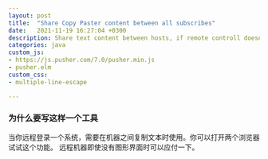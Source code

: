 ```yaml
---
layout: post
title:  "Share Copy Paster content between all subscribes"
date:   2021-11-19 16:27:04 +0300
description: Share text content between hosts, if remote controll doesn't have copy paster support.
categories: java
custom_js:
- https://js.pusher.com/7.0/pusher.min.js
- pusher.elm
custom_css:
- multiple-line-escape

---
```



<div id="myapp"><div id="elmapp"></div></div>
<script>
    console.log("hash: " + window.location.hash);
    var app_host = "https://resp.me";
    var app = Elm.Pusher.init({
      node: document.getElementById('elmapp'),
      flags: { 
        cpsyc_url: app_host,
        channel_name: window.location.hash 
       }
    });

    app.ports.subscribeToPusher.subscribe(function (channel_name) {
      window.location.hash = '#' + channel_name;
      console.log("about to subscribe to " + channel_name);
      var pusher = new Pusher('83301c9b5a9e5ad71ee6', {
        cluster: 'eu',
        authEndpoint: app_host + "/channel/auth",
        authTransport: "ajax"
      });

      var socketId = null;
      pusher.connection.bind("connected", () => {
        socketId = pusher.connection.socket_id;
        console.log("got socket_id " + socketId);
        app.ports.socketIdAcquired.send(socketId);

        var en = 'private-' + channel_name;
        var channel = pusher.subscribe(en);

        // channel.bind("pusher:subscribe", function(data) {
        //   console.log("subscribe success: " + JSON.stringify(data));
        // });

        channel.bind("pusher:subscription_succeeded", function(data) {
          console.log("subscribe success: " + JSON.stringify(data));
        });

        channel.bind("contentUpdated", function (data) {
          // Method to be dispatched on trigger.
          // receive contentUpdated: {"socket_id":"133991.35181545","content":"123"}
          console.log("receive contentUpdated: " + JSON.stringify(data));
          app.ports.remoteContentUpdated.send(data);
        });

      });
    });


    if (app.ports && app.ports.askForConfirmation) {
      app.ports.askForConfirmation.subscribe(function () {
        app.ports.confirmations.send(window.confirm())
      });
    }
  </script>

### 为什么要写这样一个工具

当你远程登录一个系统，需要在机器之间复制文本时使用。你可以打开两个浏览器试试这个功能。 远程机器即使没有图形界面时可以应付一下。


<!-- ```bash
curl https://resp.me/channel/query?channel_name=968133317
```

```bash
curl 'https://resp.me/channel/post' -H 'Content-Type: application/json' \
  --data-raw '{"content":"dcc","socket_id":"133963.35875703","id":"483-804-225"}'
``` -->